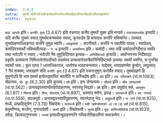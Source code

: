 ```yaml
---
index:  3.4.9
sutra:  तुमर्थे सेसेनसेअसेन्कसेकसेनध्यैअध्यैकद्यैकध्यैन्शध्यैशद्यैन्तवैतवङ्तवेनः
vritti:  nyasa
---
```


`कथं ज्ञायते` इति। `कर्त्तरि कृत्` (3.4.67) इति वचनात् कर्त्तैव तुमर्थो युक्त इति मन्यते। `वचनसामर्थ्यात्` इत्यादि। यदि कर्त्तैव तुमर्थः स्यात् तुमर्थवचनमर्थकं स्यात्, कृत्त्वादेव हि सयादयः कर्त्तरि भविष्यन्ति। तस्मात् तुमर्थग्रहणाल्लिङ्गात् कर्त्तरि तुमुन्न भवति। `अपकृष्यते` । अपनीयते। कर्त्तरि न भवतीति यावत्। स्यादेतत्, कर्मादिरस्यार्थो भविष्यतीत्याह-- `न च` इत्यादि। `अन्यस्मिन्` इति। कर्मादौ। यथा तर्हि कर्मादावनिर्देशान्न भवति तथा भावेऽपि न स्यात्। भावेऽपि नैव तुमुन्निर्दिश्यत इत्याह-- `अनिर्दिष्टार्थाः` इत्यादि। अर्थान्तरस्य निर्देशाद्या प्रकृतिः प्रत्ययानां निमित्तत्वेनोपादीयते तदर्थस्य प्रत्यासत्तेस्तत्रैवानिनिर्दिष्टार्थाः प्रत्ययाः स्वार्थे भवन्ति, स पुनरिह स्वार्थो भावः। कुत एतत् ? धात्वधिकारात्, धातोश्च भाववचनत्वात्। यद्येवम्, भावग्रहणमेव कुर्यात्, लघुत्वात् ? नैवं शक्यम्; भावग्रहणे सति `कर्त्तरि कृत्` (3.4.67) इति वचनात्तुमुन् कर्त्तर्येव स्यात्। तुमर्थग्रहणे हि तुमुनोऽपि हि भाव एवार्थ इत्येतद्ज्ञापितं भवतीति न कश्चिद्दोष इति। `वक्षे` इति। `वच परिभाषणे` (धा.पा.1063), सेप्रत्ययः, `चोः कुः` (8.2.30) इति कुत्वम्। `एषे` इति। इणः सेन्प्रत्ययः। `जीवसे` इति। `जीव प्राणधारणे` (धा.पा.562)। प्रत्ययद्वयस्याप्येतदेवोदाहरणम्, स्वरस्तु भिद्यते। `प्रेषे` इति। इणः प्रपूर्वात् क्से, `आद्गुणः` (6.1.87)। `श्रियसे` इति। `श्रिञ् सेवायाम्` (धा.पा.897), अस्मात् क्सेन, इयङ्। `उपाचरध्यै` इति। `चर गत्यर्थः` (धा.पा.559), उपाङपूर्वः। प्रत्ययद्वयस्यापीदुहारणम्, स्वरभेदात्तु भेदः। `आहुवध्यै` इति। `पा पाने` (धा.पा.925), शध्यै, प्राघ्रादिसूत्रेण (7.3.78) पिबादेशः। `मादयध्यै` इति। `मदी प्हर्षग्लेपनयोः-धा।पा।फ् हर्षे` (धा.पा.815), हेतुमण्णिच्, शध्यैन्, गुणायादेशौ। `पातवै` इति। पिबतेस्तवै। `सूतवे` इति। `षूङ प्राणिगर्भविमोचे` (धा.पा.1031), तवेङ, ङित्वाद्गुणाभावः। `गन्तवे` इत्यादीन्युदाहरणानि गमिकरोतिहरतीनां यथाक्रमेण।।

